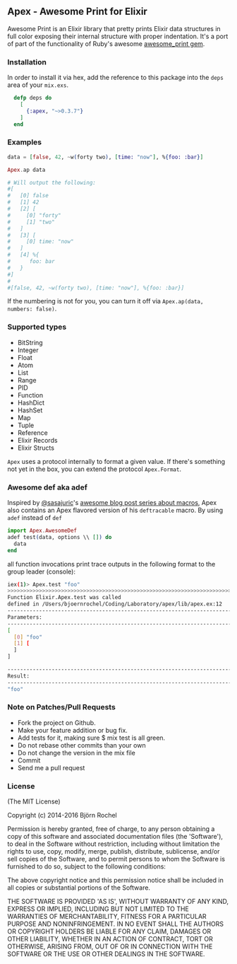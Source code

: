 ## Apex - Awesome Print for Elixir ##
Awesome Print is an Elixir library that pretty prints Elixir data structures in full color
exposing their internal structure with proper indentation. It's a port of part of the functionality
of Ruby's awesome [awesome_print gem](https://github.com/michaeldv/awesome_print).

### Installation ###
In order to install it via hex, add the reference to this package into the `deps` area of your `mix.exs`.

```elixir
  defp deps do
    [
      {:apex, "~>0.3.7"}
    ]
  end
```

### Examples ###

```elixir
data = [false, 42, ~w(forty two), [time: "now"], %{foo: :bar}]

Apex.ap data

# Will output the following:
#[
#   [0] false
#   [1] 42
#   [2] [
#     [0] "forty"
#     [1] "two"
#   ]
#   [3] [
#     [0] time: "now"
#   ]
#   [4] %{
#      foo: bar
#   }
#]
#
#[false, 42, ~w(forty two), [time: "now"], %{foo: :bar}]
```

If the numbering is not for you, you can turn it off via `Apex.ap(data, numbers: false)`.

### Supported types

* BitString
* Integer
* Float
* Atom
* List
* Range
* PID
* Function
* HashDict
* HashSet
* Map
* Tuple
* Reference
* Elixir Records
* Elixir Structs

`Apex` uses a protocol internally to format a given value. If there's something not yet in the box, you can extend the protocol `Apex.Format`.

### Awesome def aka adef
Inspired by [@sasajuric](https://github.com/sasa1977)'s [awesome blog post series about macros](http://www.theerlangelist.com/search/label/metaprogramming), Apex also contains an Apex flavored version of his `deftracable` macro. By using `adef` instead of `def` 

```elixir
import Apex.AwesomeDef
adef test(data, options \\ []) do
  data
end
```

all function invocations print trace outputs in the following format to the group leader (console):

```bash
iex(1)> Apex.test "foo"
>>>>>>>>>>>>>>>>>>>>>>>>>>>>>>>>>>>>>>>>>>>>>>>>>>>>>>>>>>>>>>>>>>>>>>>>>>>>>>>>>>>>>>>>>>>>>>>>>>>>
Function Elixir.Apex.test was called
defined in /Users/bjoernrochel/Coding/Laboratory/apex/lib/apex.ex:12
----------------------------------------------------------------------------------------------------
Parameters:
----------------------------------------------------------------------------------------------------
[
  [0] "foo"
  [1] [
  ]
]

----------------------------------------------------------------------------------------------------
Result:
----------------------------------------------------------------------------------------------------
"foo"
```

### Note on Patches/Pull Requests ###
* Fork the project on Github.
* Make your feature addition or bug fix.
* Add tests for it, making sure $ mix test is all green.
* Do not rebase other commits than your own
* Do not change the version in the mix file
* Commit 
* Send me a pull request

### License ###
(The MIT License)

Copyright (c) 2014-2016 Björn Rochel

Permission is hereby granted, free of charge, to any person obtaining
a copy of this software and associated documentation files (the
'Software'), to deal in the Software without restriction, including
without limitation the rights to use, copy, modify, merge, publish,
distribute, sublicense, and/or sell copies of the Software, and to
permit persons to whom the Software is furnished to do so, subject to
the following conditions:

The above copyright notice and this permission notice shall be
included in all copies or substantial portions of the Software.

THE SOFTWARE IS PROVIDED 'AS IS', WITHOUT WARRANTY OF ANY KIND,
EXPRESS OR IMPLIED, INCLUDING BUT NOT LIMITED TO THE WARRANTIES OF
MERCHANTABILITY, FITNESS FOR A PARTICULAR PURPOSE AND NONINFRINGEMENT.
IN NO EVENT SHALL THE AUTHORS OR COPYRIGHT HOLDERS BE LIABLE FOR ANY
CLAIM, DAMAGES OR OTHER LIABILITY, WHETHER IN AN ACTION OF CONTRACT,
TORT OR OTHERWISE, ARISING FROM, OUT OF OR IN CONNECTION WITH THE
SOFTWARE OR THE USE OR OTHER DEALINGS IN THE SOFTWARE.
